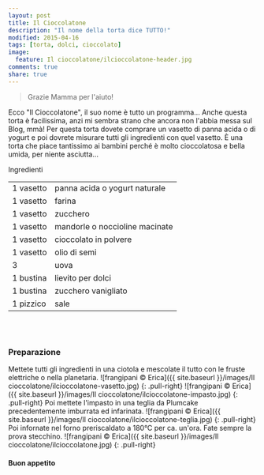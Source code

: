 ```yaml
---
layout: post
title: Il Cioccolatone
description: "Il nome della torta dice TUTTO!"
modified: 2015-04-16
tags: [torta, dolci, cioccolato]
image:
  feature: Il cioccolatone/ilcioccolatone-header.jpg
comments: true
share: true
---
```


> Grazie Mamma per l'aiuto!

Ecco "Il Cioccolatone", il suo nome è tutto un programma... Anche questa torta è facilissima, anzi mi sembra strano che ancora non l'abbia messa sul Blog, mmà! Per questa torta dovete comprare un vasetto di panna acida o di yogurt e poi dovrete misurare tutti gli ingredienti con quel vasetto. È una torta che piace tantissimo ai bambini perché è molto cioccolatosa e bella umida, per niente asciutta...


<div class="ingredients">
  <div class="ingredients-title">Ingredienti</div>
  <table>
    <tbody>
      </tr>
      <tr>
        <td>1 vasetto</td>
        <td>panna acida o yogurt naturale</td>
      </tr>
      <tr>
        <td>1 vasetto</td>
        <td>farina</td>
      </tr>
      <tr>
        <td>1 vasetto</td>
        <td>zucchero</td>
      </tr>
      <tr>
        <td>1 vasetto</td>
        <td>mandorle o noccioline macinate</td>
      </tr>
      <tr>
        <td>1 vasetto</td>
        <td>cioccolato in polvere</td>
      </tr>
      <tr>
        <td>1 vasetto</td>
        <td>olio di semi</td>
       </tr>
      <tr>
        <td>3</td>
        <td>uova</td>
      </tr>
      <tr>
        <td>1 bustina</td>
        <td>lievito per dolci</td>
      </tr>
      <tr>
        <td>1 bustina</td>
        <td>zucchero vanigliato</td>
      </tr>
      <tr>
        <td>1 pizzico</td>
        <td>sale</td>
      </tr>
    </tbody>
  </table>
  <br></br>
</div>


<h3>
  <font color="grey">
    <i class="icon-cogs"></i>
  </font> Preparazione
</h3>

Mettete tutti gli ingredienti in una ciotola e mescolate il tutto con le fruste elettriche o nella planetaria.
![frangipani © Erica]({{ site.baseurl }}/images/Il cioccolatone/ilcioccolatone-vasetto.jpg)
{: .pull-right}
![frangipani © Erica]({{ site.baseurl }}/images/Il cioccolatone/ilcioccolatone-impasto.jpg)
{: .pull-right}
Poi mettete l'impasto in una teglia da Plumcake precedentemente imburrata ed infarinata. 
![frangipani © Erica]({{ site.baseurl }}/images/Il cioccolatone/ilcioccolatone-teglia.jpg)
{: .pull-right}
Poi infornate nel forno preriscaldato a 180°C per ca. un'ora. Fate sempre la prova stecchino.
![frangipani © Erica]({{ site.baseurl }}/images/Il cioccolatone/ilcioccolatone.jpg)
{: .pull-right}

<h4>Buon appetito
  <font color="red">
    <i class="icon-smile"></i>
  </font>
</h4>
